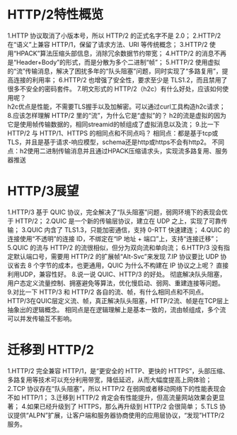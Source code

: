 # HTTP/2特性概览
1.HTTP 协议取消了小版本号，所以 HTTP/2 的正式名字不是 2.0；
2.HTTP/2 在“语义”上兼容 HTTP/1，保留了请求方法、URI 等传统概念；
3.HTTP/2 使用“HPACK”算法压缩头部信息，消除冗余数据节约带宽；
4.HTTP/2 的消息不再是“Header+Body”的形式，而是分散为多个二进制“帧”；
5.HTTP/2 使用虚拟的“流”传输消息，解决了困扰多年的“队头阻塞”问题，同时实现了“多路复用”，提高连接的利用率；
6.HTTP/2 也增强了安全性，要求至少是 TLS1.2，而且禁用了很多不安全的密码套件。
7.明文形式的 HTTP/2（h2c）有什么好处，应该如何使用呢？  
    h2c优点是性能，不需要TLS握手以及加解密。可以通过curl工具构造h2c请求；
8.应该怎样理解 HTTP/2 里的“流”，为什么它是“虚拟”的？
    h2的流是虚拟的因为它是使用帧传输数据的，相同streamid的帧组成了虚拟消息以及流；
9.比一下 HTTP/2 与 HTTP/1、HTTPS 的相同点和不同点吗？
相同点：都是基于tcp或TLS，并且是基于请求-响应模型，schema还是http或https不会有http2。
不同点：h2使用二进制传输消息并且通过HPACK压缩请求头，实现流多路复用、服务器推送

# HTTP/3展望
1.HTTP/3 基于 QUIC 协议，完全解决了“队头阻塞”问题，弱网环境下的表现会优于 HTTP/2；
2.QUIC 是一个新的传输层协议，建立在 UDP 之上，实现了可靠传输；
3.QUIC 内含了 TLS1.3，只能加密通信，支持 0-RTT 快速建连；
4.QUIC 的连接使用“不透明”的连接 ID，不绑定在“IP 地址 + 端口”上，支持“连接迁移”；
5.QUIC 的流与 HTTP/2 的流很相似，但分为双向流和单向流；
6.HTTP/3 没有指定默认端口号，需要用 HTTP/2 的扩展帧“Alt-Svc”来发现
7.IP 协议要比 UDP 协议省去 8 个字节的成本，也更通用，QUIC 为什么不构建在 IP 协议之上呢？
    直接利用UDP，兼容性好。
8.说一说 QUIC、HTTP/3 的好处。
    彻底解决队头阻塞，用户态定义流量控制、拥塞避免等算法，优化慢启动、弱网、重建连接等问题。
9.对比一下 HTTP/3 和 HTTP/2 各自的流、帧，有什么相同点和不同点。
    HTTP/3在QUIC层定义流、帧，真正解决队头阻塞，HTTP/2流、帧是在TCP层上抽象出的逻辑概念。
    相同点是在逻辑理解上是基本一致的，流由帧组成，多个流可以并发传输互不影响。

# 迁移到 HTTP/2
1.HTTP/2 完全兼容 HTTP/1，是“更安全的 HTTP、更快的 HTTPS”，头部压缩、多路复用等技术可以充分利用带宽，降低延迟，从而大幅度提高上网体验；
2.TCP 协议存在“队头阻塞”，所以 HTTP/2 在弱网或者移动网络下的性能表现会不如 HTTP/1；
3.迁移到 HTTP/2 肯定会有性能提升，但高流量网站效果会更显著；
4.如果已经升级到了 HTTPS，那么再升级到 HTTP/2 会很简单；
5.TLS 协议提供“ALPN”扩展，让客户端和服务器协商使用的应用层协议，“发现”HTTP/2 服务。

